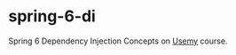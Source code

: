 # spring-6-di

Spring 6 Dependency Injection Concepts on [Usemy](https://www.udemy.com/course/spring-framework-6-beginner-to-guru) course.


